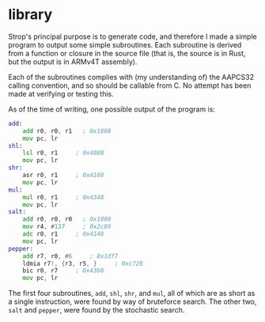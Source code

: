 # library

Strop's principal purpose is to generate code, and therefore I made a simple
program to output some simple subroutines. Each subroutine is derived from a
function or closure in the source file (that is, the source is in Rust, but the
output is in ARMv4T assembly).

Each of the subroutines complies with (my understanding of) the AAPCS32 calling
convention, and so should be callable from C. No attempt has been made at
verifying or testing this.

As of the time of writing, one possible output of the program is:

```asm
add:
	add r0, r0, r1   ; 0x1808
	mov pc, lr
shl:
	lsl r0, r1     ; 0x4088
	mov pc, lr
shr:
	asr r0, r1     ; 0x4108
	mov pc, lr
mul:
	mul r0, r1     ; 0x4348
	mov pc, lr
salt:
	add r0, r0, r0   ; 0x1800
	mov r4, #137     ; 0x2c89
	adc r0, r1     ; 0x4148
	mov pc, lr
pepper:
	add r7, r0, #6     ; 0x1df7
	ldmia r7!, {r3, r5, }     ; 0xc728
	bic r0, r7     ; 0x43b8
	mov pc, lr
```

The first four subroutines, `add`, `shl`, `shr`, and `mul`, all of which are as
short as a single instruction, were found by way of bruteforce search. The
other two, `salt` and `pepper`, were found by the stochastic search.
